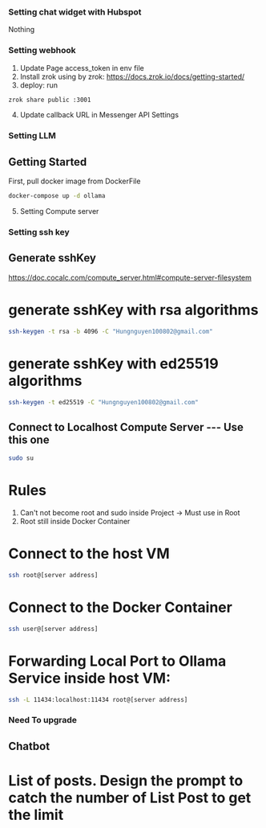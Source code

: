 ### Setting chat widget with Hubspot
Nothing

### Setting webhook
1. Update Page access_token in env file
2. Install zrok using by zrok: https://docs.zrok.io/docs/getting-started/
3. deploy: run 
```bash
zrok share public :3001
```
4. Update callback URL in Messenger API Settings
### Setting LLM
## Getting Started
First, pull docker image from DockerFile
```bash
docker-compose up -d ollama
```

5. Setting Compute server
### Setting ssh key
## Generate sshKey
https://doc.cocalc.com/compute_server.html#compute-server-filesystem    
# generate sshKey with rsa algorithms
```bash
ssh-keygen -t rsa -b 4096 -C "Hungnguyen100802@gmail.com"
```
# generate sshKey with ed25519 algorithms
```bash
ssh-keygen -t ed25519 -C "Hungnguyen100802@gmail.com"
```
## Connect to Localhost Compute Server --- Use this one
```bash
sudo su
```
# Rules
1. Can't not become root and sudo inside Project -> Must use in Root 
2. Root still inside Docker Container
# Connect to the host VM
```bash
ssh root@[server address]
```
# Connect to the Docker Container
```bash
ssh user@[server address]
```
# Forwarding Local Port to Ollama Service inside host VM:
```bash
ssh -L 11434:localhost:11434 root@[server address]
```

### Need To upgrade
## Chatbot
# List of posts. Design the prompt to catch the number of List Post to get the limit